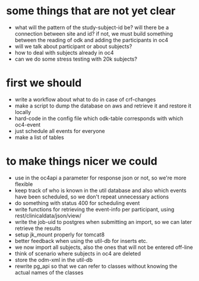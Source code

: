 # some things that are not yet clear
- what will the pattern of the study-subject-id be? will there be a connection between site and id? if not, we must build something between the reading of odk and adding the participants in oc4
- will we talk about participant or about subjects?
- how to deal with subjects already in oc4
- can we do some stress testing with 20k subjects?


# first we should
- write a workflow about what to do in case of crf-changes
- make a script to dump the database on aws and retrieve it and restore it locally
- hard-code in the config file which odk-table corresponds with which oc4-event
- just schedule all events for everyone
- make a list of tables

# to make things nicer we could
- use in the oc4api a parameter for response json or not, so we're more flexible
- keep track of who is known in the util database and also which events have been scheduled, so we don't repeat unnecessary actions
- do something with status 400 for scheduling event
- write functions for retrieving the event-info per participant, using rest/clinicaldata/json/view/
- write the job-uid to postgres when submitting an import, so we can later retrieve the results
- setup jk_mount properly for tomcat8
- better feedback when using the util-db for inserts etc.
- we now import all subjects, also the ones that will not be entered off-line
- think of scenario where subjects in oc4 are deleted
- store the odm-xml in the util-db
- rewrite pg_api so that we can refer to classes without knowing the actual names of the classes
